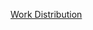 <a href="https://iowa-my.sharepoint.com/:x:/g/personal/alangowski_uiowa_edu/Efn5sa6FWRdKihR_ANevtrABzk47TN9Z1I_JVWHLh_t3fg?e=wL5BbN">Work Distribution</a>
